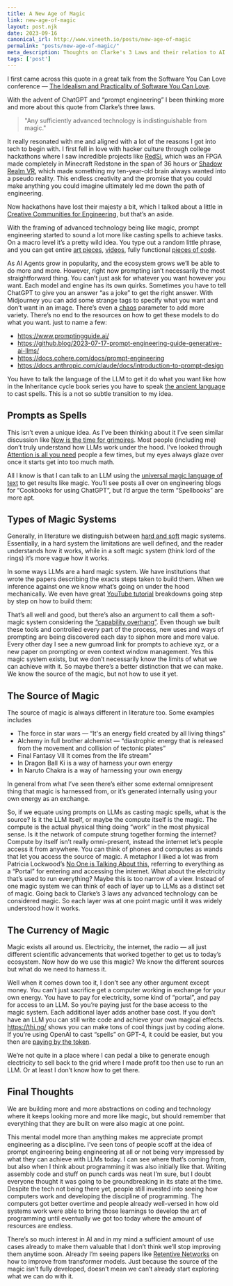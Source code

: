 ```yaml
--- 
title: A New Age of Magic
link: new-age-of-magic
layout: post.njk 
date: 2023-09-16
canonical_irl: http://www.vineeth.io/posts/new-age-of-magic
permalink: "posts/new-age-of-magic/"
meta_description: Thoughts on Clarke's 3 Laws and their relation to AI 
tags: ['post'] 
---
```


<!-- Excerpt Start -->
I first came across this quote in a great talk from the Software You Can Love
conference — [The Idealism and Practicality of Software You Can
Love](https://www.youtube.com/watch?v=aYtAdWASGzg&t=9s).

With the advent of ChatGPT and “prompt engineering” I been thinking more and
more about this quote from Clarke’s three laws. 

> "Any sufficiently advanced technology is indistinguishable from magic."
<!-- Excerpt End -->

It really resonated with me and aligned with a lot of the reasons I got into
tech to begin with. I first fell in love with hacker culture through college
hackathons where I saw incredible projects like [RedSi](https://devpost.com/software/redsi),
which was an FPGA made completely in Minecraft Redstone in the span of 36 hours or 
[Shadow Realm VR](https://news.mlh.io/shadowrealmvr-12-15-2015), which made something my ten-year-old 
brain always wanted into a pseudo reality. This endless creativity and
the promise that you could make anything you could imagine ultimately led me
down the path of engineering.

Now hackathons have lost their majesty a bit, which I talked about a little in
[Creative Communities for
Engineering](https://vineeth.io/posts/2022/creative-communities/), but that’s an
aside. 

With the framing of advanced technology being like magic, prompt engineering
started to sound a lot more like casting spells to achieve tasks. On a macro
level it’s a pretty wild idea. You type out a random little phrase, and you can
get entire [art pieces](https://www.midjourney.com/home/?callbackUrl=/app/),
[videos](https://kaiber.ai/product), fully functional [pieces of
code](https://github.com/geekan/MetaGPT). 

As AI Agents grow in popularity, and the ecosystem grows we’ll be able to do more
and more. However, right now prompting isn’t necessarily the most
straightforward thing. You can’t just ask for whatever you want however you
want. Each model and engine has its own quirks. Sometimes you have to tell
ChatGPT to give you an answer “as a joke” to get the right answer. With
Midjourney you can add some strange tags to specify what you want and don’t want
in an image. There’s even a [chaos](https://docs.midjourney.com/docs/chaos)
parameter to add more variety. There’s no end to the resources on how to get
these models to do what you want. just to name a few:

- https://www.promptingguide.ai/
- https://github.blog/2023-07-17-prompt-engineering-guide-generative-ai-llms/
- https://docs.cohere.com/docs/prompt-engineering
- https://docs.anthropic.com/claude/docs/introduction-to-prompt-design

You have to talk the language of the LLM to get it do what you want like how in
the Inheritance cycle book series you have to speak [the ancient
language](https://inheritance.fandom.com/wiki/Ancient_Language) to cast spells.
This is a not so subtle transition to my idea. 

## Prompts as Spells

This isn’t even a unique idea. As I’ve been thinking about it I’ve seen
similar discussion like [Now is the time for
grimoires](https://www.oneusefulthing.org/p/now-is-the-time-for-grimoires). Most
people (including me) don’t truly understand how LLMs work under the hood. I’ve
looked through [Attention is all you
need](https://arxiv.org/pdf/1706.03762.pdf) people a few times, but my eyes
always glaze over once it starts get into too much math. 

All I know is that I can talk to an LLM using the [universal magic language of
text](https://scale.com/blog/text-universal-interface) to get results like
magic. You’ll see posts all over on engineering blogs for “Cookbooks for using
ChatGPT”, but I’d argue the term “Spellbooks” are more apt. 

## Types of Magic Systems

Generally, in literature we distinguish between [hard and
soft](https://habitwriting.com/hard-magic-vs-soft-magic/) magic systems.
Essentially, in a hard system the limitations are well defined, and the reader
understands how it works, while in a soft magic system (think lord of the rings)
it’s more vague how it works.

In some ways LLMs are a hard magic system. We have institutions that wrote the
papers describing the exacts steps taken to build them. When we inference
against one we know what’s going on under the hood mechanically. We even have
great [YouTube tutorial](https://www.youtube.com/watch?v=kCc8FmEb1nY) breakdowns
going step by step on how to build them: 

That’s all well and good, but there’s also an argument to call them a
soft-magic system considering the [“capability
overhang”](https://www.lesswrong.com/posts/N6vZEnCn6A95Xn39p/are-we-in-an-ai-overhang).
Even though we built these tools and controlled every part of the process, new
uses and ways of prompting are being discovered each day to siphon more and more
value. Every other day I see a new gumroad link for prompts to achieve xyz, or a
new paper on prompting or even context window management. Yes this magic system
exists, but we don’t necessarily know the limits of what we can achieve with it.
So maybe there’s a better distinction that we can make. We know the source of
the magic, but not how to use it yet. 

## The Source of Magic

The source of magic is always different in literature too. Some examples
includes

- The force in star wars — “It's an energy field created by all living things”
- Alchemy in full brother alchemist — “diastrophic energy that is released from
  the movement and collision of tectonic plates”
- Final Fantasy VII It comes from the life stream”
- In Dragon Ball Ki is a way of harness your own energy
- In Naruto Chakra is a way of harnessing your own energy

In general from what I’ve seen there’s either some external omnipresent thing
that magic is harnessed from, or it’s generated internally using your own energy
as an exchange. 

So, if we equate using prompts on LLMs as casting magic spells, what is the
source? Is it the LLM itself, or maybe the compute itself is the magic. The
compute is the actual physical thing doing “work” in the most physical sense. Is
it the network of compute strung together forming the internet? Compute by
itself isn’t really omni-present, instead the internet let’s people access it
from anywhere. You can think of phones and computes as wands that let you access
the source of magic. A metaphor I liked a lot was from Patricia Lockwood’s [No
One is Talking About
this](https://www.amazon.com/No-One-Talking-About-This/dp/0593189582), referring
to everything as a “Portal” for entering and accessing the internet. What about
the electricity that’s used to run everything? Maybe this is too narrow of a
view. Instead of one magic system we can think of each of layer up to LLMs as a
distinct set of magic. Going back to Clarke’s 3 laws any advanced technology can
be considered magic. So each layer was at one point magic until it was widely
understood how it works. 

## The Currency of Magic

Magic exists all around us. Electricity, the internet, the radio — all just
different scientific advancements that worked together to get us to today’s
ecosystem. Now how do we use this magic? We know the different sources but what
do we need to harness it. 

Well when it comes down too it, I don’t see any other argument except money. You
can’t just sacrifice get a computer working in exchange for your own energy. You
have to pay for electricity, some kind of “portal”, and pay for access to an
LLM. So you’re paying just for the base access to the magic system. Each
additional layer adds another base cost. If you don’t have an LLM you can still
write code and achieve your own magical effects. https://thi.ng/ shows you can
make tons of cool things just by coding alone. If you’re using OpenAI to cast
“spells” on GPT-4, it could be easier, but you then are [paying by the
token](https://openai.com/pricing).

We’re not quite in a place where I can pedal a bike to generate enough
electricity to sell back to the grid where I made profit too then use to run an
LLM. Or at least I don’t know how to get there.

## Final Thoughts

We are building more and more abstractions on coding and technology where it
keeps looking more and more like magic, but should remember that everything that
they are built on were also magic at one point. 

This mental model more than anything makes me appreciate prompt engineering as a
discipline. I’ve seen tons of people scoff at the idea of prompt engineering
being engineering at all or not being very impressed by what they can achieve
with LLMs today. I can see where that’s coming from, but also when I think about
programming it was also initially like that. Writing assembly code and stuff on
punch cards was neat I’m sure, but I doubt everyone thought it was going to be
groundbreaking in its state at the time. Despite the tech not being there yet,
people still invested into seeing how computers work and developing the
discipline of programming. The computers got better overtime and people already
well-versed in how old systems work were able to bring those learnings to
develop the art of programming until eventually we got too today where the
amount of resources are endless. 

There’s so much interest in AI and in my mind a sufficient amount of use cases
already to make them valuable that I don’t think we’ll stop improving them
anytime soon. Already I’m seeing papers like [Retentive Networks](https://arxiv.org/abs/2307.08621) on
how to improve from transformer models. Just because the source of the magic
isn’t fully developed, doesn’t mean we can’t already start exploring what we can
do with it.
